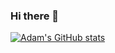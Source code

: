 ### Hi there 👋

[![Adam's GitHub stats](https://github-readme-stats.vercel.app/api?username=atomboyd&count_private=true&theme=vue-dark)](https://github.com/atomboyd/github-readme-stats)

<!--
**atomboyd/atomboyd** is a ✨ _special_ ✨ repository because its `README.md` (this file) appears on your GitHub profile.

Here are some ideas to get you started:

- 🔭 I’m currently working on ...
- 🌱 I’m currently learning ...
- 👯 I’m looking to collaborate on ...
- 🤔 I’m looking for help with ...
- 💬 Ask me about ...
- 📫 How to reach me: ...
- 😄 Pronouns: ...
- ⚡ Fun fact: ...
-->
